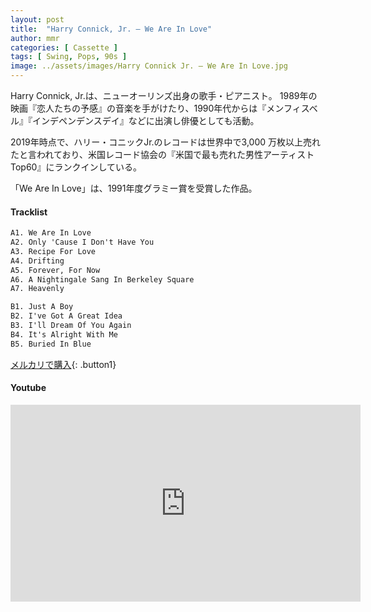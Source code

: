 ```yaml
---
layout: post
title:  "Harry Connick, Jr. – We Are In Love"
author: mmr
categories: [ Cassette ]
tags: [ Swing, Pops, 90s ]
image: ../assets/images/Harry Connick Jr. – We Are In Love.jpg
---
```

Harry Connick, Jr.は、ニューオーリンズ出身の歌手・ピアニスト。
1989年の映画『恋人たちの予感』の音楽を手がけたり、1990年代からは『メンフィスベル』『インデペンデンスデイ』などに出演し俳優としても活動。

2019年時点で、ハリー・コニックJr.のレコードは世界中で3,000 万枚以上売れたと言われており、米国レコード協会の『米国で最も売れた男性アーティストTop60』にランクインしている。

「We Are In Love」は、1991年度グラミー賞を受賞した作品。

#### Tracklist
```md
A1. We Are In Love
A2. Only 'Cause I Don't Have You
A3. Recipe For Love
A4. Drifting
A5. Forever, For Now
A6. A Nightingale Sang In Berkeley Square
A7. Heavenly

B1. Just A Boy
B2. I've Got A Great Idea
B3. I'll Dream Of You Again
B4. It's Alright With Me
B5. Buried In Blue
```

[メルカリで購入](https://jp.mercari.com/item/m86785340149?afid=6142608987){: .button1}

#### Youtube 
<iframe width="560" height="315" src="https://www.youtube.com/embed/uij5s69iEjs?si=Sjvdi3CevIs8Ilbu" title="YouTube video player" frameborder="0" allow="accelerometer; autoplay; clipboard-write; encrypted-media; gyroscope; picture-in-picture; web-share" referrerpolicy="strict-origin-when-cross-origin" allowfullscreen></iframe>